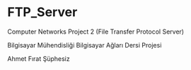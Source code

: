 # FTP_Server
Computer Networks Project 2 (File Transfer Protocol Server)

Bilgisayar Mühendisliği Bilgisayar Ağları Dersi Projesi







Ahmet Fırat Şüphesiz

